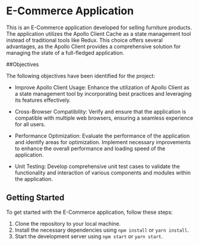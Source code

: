
# E-Commerce Application

This is an E-Commerce application developed for selling furniture products. The application utilizes the Apollo Client Cache as a state management tool instead of traditional tools like Redux. This choice offers several advantages, as the Apollo Client provides a comprehensive solution for managing the state of a full-fledged application.

##Objectives

The following objectives have been identified for the project:

- Improve Apollo Client Usage: Enhance the utilization of Apollo Client as a state management tool by incorporating best practices and leveraging its features effectively.

- Cross-Browser Compatibility: Verify and ensure that the application is compatible with multiple web browsers, ensuring a seamless experience for all users.

- Performance Optimization: Evaluate the performance of the application and identify areas for optimization. Implement necessary improvements to enhance the overall performance and loading speed of the application.

- Unit Testing: Develop comprehensive unit test cases to validate the functionality and interaction of various components and modules within the application.

## Getting Started
To get started with the E-Commerce application, follow these steps:

1. Clone the repository to your local machine.
2. Install the necessary dependencies using `npm install` or `yarn install`.
3. Start the development server using `npm start` or `yarn start`.
